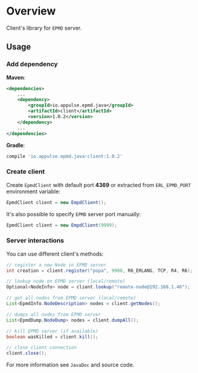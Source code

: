 # Overview

Client's library for `EPMD` server.

## Usage

### Add dependency

**Maven**:

```xml
<dependencies>
    ...
    <dependency>
        <groupId>io.appulse.epmd.java</groupId>
        <artifactId>client</artifactId>
        <version>1.0.2</version>
    </dependency>
    ...
</dependencies>
```

**Gradle**:

```groovy
compile 'io.appulse.epmd.java:client:1.0.2'
```

### Create client

Create `EpmdClient` with default port **4369** or extracted from `ERL_EPMD_PORT` environment variable:

```java
EpmdClient client = new EmpdClient();
```

It's also possible to specify `EPMD` server port manually:

```java
EpmdClient client = new EmpdClient(9999);
```

### Server interactions

You can use different client's methods:

```java
// register a new Node in EPMD server
int creation = client.register("popa", 9988, R6_ERLANG, TCP, R4, R6);

// lookup node on EPMD server (local/remote)
Optional<NodeInfo> node = client.lookup("remote-node@192.168.1.46");

// get all nodes from EPMD server (local/remote)
List<EpmdInfo.NodeDescription> nodes = client.getNodes();

// dumps all nodes from EPMD server
List<EpmdDump.NodeDump> nodes = client.dumpAll();

// kill EPMD server (if available)
boolean wasKilled = client.kill();

// close client connection
client.close();
```

For more information see `JavaDoc` and source code.

